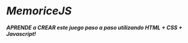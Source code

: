 # **_MemoriceJS_**

**_APRENDE a CREAR este juego paso a paso utilizando HTML + CSS + Javascript!_**
